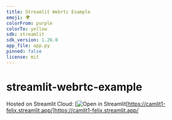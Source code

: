 ```yaml
---
title: Streamlit Webrtc Example
emoji: 🌍
colorFrom: purple
colorTo: yellow
sdk: streamlit
sdk_version: 1.26.0
app_file: app.py
pinned: false
license: mit
---
```


# streamlit-webrtc-example

Hosted on Streamlit Cloud: [![Open in Streamlit](https://camlit1-felix.streamlit.app/)[https://camlit1-felix.streamlit.app/]https://camlit1-felix.streamlit.app/
